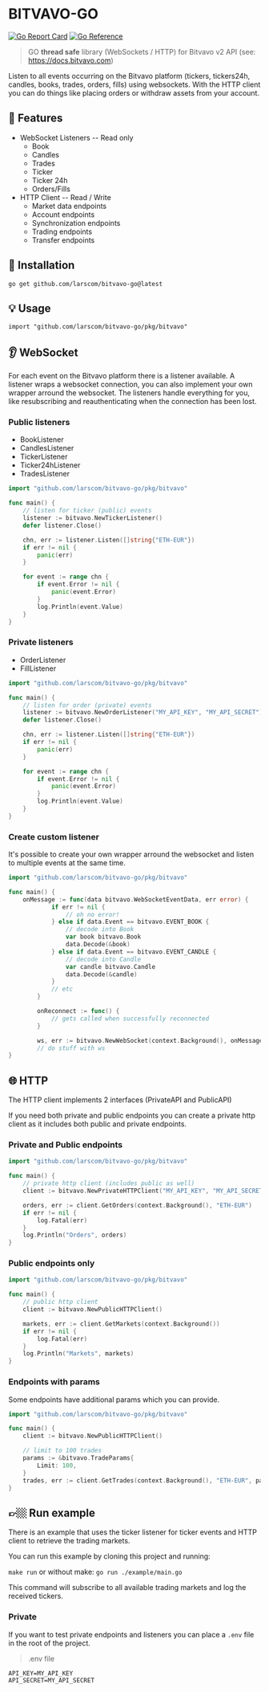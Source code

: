 # BITVAVO-GO

[![Go Report Card](https://goreportcard.com/badge/github.com/larscom/bitvavo-go)](https://goreportcard.com/report/github.com/larscom/bitvavo-go)
[![Go Reference](https://pkg.go.dev/badge/github.com/larscom/bitvavo-go.svg)](https://pkg.go.dev/github.com/larscom/bitvavo-go)

> GO **thread safe** library (WebSockets / HTTP) for Bitvavo v2 API (see: https://docs.bitvavo.com)

Listen to all events occurring on the Bitvavo platform (tickers, tickers24h, candles, books, trades, orders, fills) using websockets. With the HTTP client you can do things like placing orders or withdraw assets from your account.

## 📒 Features

- WebSocket Listeners -- Read only
  - Book
  - Candles
  - Trades
  - Ticker
  - Ticker 24h
  - Orders/Fills
- HTTP Client -- Read / Write
  - Market data endpoints
  - Account endpoints
  - Synchronization endpoints
  - Trading endpoints
  - Transfer endpoints

## 🚀 Installation

```shell
go get github.com/larscom/bitvavo-go@latest
```

## 💡 Usage

```shell
import "github.com/larscom/bitvavo-go/pkg/bitvavo"
```

## 👂 WebSocket

For each event on the Bitvavo platform there is a listener available. A listener wraps a websocket connection, you can also implement your own wrapper arround the websocket. The listeners handle everything for you, like resubscribing and reauthenticating when the connection has been lost.

### Public listeners

- BookListener
- CandlesListener
- TickerListener
- Ticker24hListener
- TradesListener

```go
import "github.com/larscom/bitvavo-go/pkg/bitvavo"

func main() {
	// listen for ticker (public) events
	listener := bitvavo.NewTickerListener()
	defer listener.Close()

	chn, err := listener.Listen([]string{"ETH-EUR"})
	if err != nil {
		panic(err)
	}

	for event := range chn {
		if event.Error != nil {
			panic(event.Error)
		}
		log.Println(event.Value)
	}
}

```

### Private listeners

- OrderListener
- FillListener

```go
import "github.com/larscom/bitvavo-go/pkg/bitvavo"

func main() {
	// listen for order (private) events
	listener := bitvavo.NewOrderListener("MY_API_KEY", "MY_API_SECRET")
	defer listener.Close()

	chn, err := listener.Listen([]string{"ETH-EUR"})
	if err != nil {
		panic(err)
	}

	for event := range chn {
		if event.Error != nil {
			panic(event.Error)
		}
		log.Println(event.Value)
	}
}

```

### Create custom listener

It's possible to create your own wrapper arround the websocket and listen to multiple events at the same time.

```go
import "github.com/larscom/bitvavo-go/pkg/bitvavo"

func main() {
	onMessage := func(data bitvavo.WebSocketEventData, err error) {
			if err != nil {
				// oh no error!
			} else if data.Event == bitvavo.EVENT_BOOK {
				// decode into Book
				var book bitvavo.Book
				data.Decode(&book)
			} else if data.Event == bitvavo.EVENT_CANDLE {
				// decode into Candle
				var candle bitvavo.Candle
				data.Decode(&candle)
			}
			// etc
		}

		onReconnect := func() {
			// gets called when successfully reconnected
		}

		ws, err := bitvavo.NewWebSocket(context.Background(), onMessage, onReconnect)
		// do stuff with ws
}
```

## 🌐 HTTP

The HTTP client implements 2 interfaces (PrivateAPI and PublicAPI)

If you need both private and public endpoints you can create a private http client as it includes both public and private endpoints.

### Private and Public endpoints

```go
import "github.com/larscom/bitvavo-go/pkg/bitvavo"

func main() {
	// private http client (includes public as well)
	client := bitvavo.NewPrivateHTTPClient("MY_API_KEY", "MY_API_SECRET")

	orders, err := client.GetOrders(context.Background(), "ETH-EUR")
	if err != nil {
		log.Fatal(err)
	}
	log.Println("Orders", orders)
}

```

### Public endpoints only

```go
import "github.com/larscom/bitvavo-go/pkg/bitvavo"

func main() {
	// public http client
	client := bitvavo.NewPublicHTTPClient()

	markets, err := client.GetMarkets(context.Background())
	if err != nil {
		log.Fatal(err)
	}
	log.Println("Markets", markets)
}

```

### Endpoints with params

Some endpoints have additional params which you can provide.

```go
import "github.com/larscom/bitvavo-go/pkg/bitvavo"

func main() {
	client := bitvavo.NewPublicHTTPClient()

	// limit to 100 trades
	params := &bitvavo.TradeParams{
		Limit: 100,
	}
	trades, err := client.GetTrades(context.Background(), "ETH-EUR", params)
}

```

## 👉🏼 Run example

There is an example that uses the ticker listener for ticker events
and HTTP client to retrieve the trading markets.

You can run this example by cloning this project and running:

`make run` or without make: `go run ./example/main.go`

This command will subscribe to all available trading markets and log the received tickers.

### Private

If you want to test private endpoints and listeners you can place a `.env` file in the root of the project.

> .env file

```shell
API_KEY=MY_API_KEY
API_SECRET=MY_API_SECRET
```
